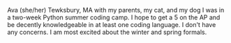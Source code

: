 
Ava (she/her)
Tewksbury, MA with my parents, my cat, and my dog
I was in a two-week Python summer coding camp.
I hope to get a 5 on the AP and be decently knowledgeable in at least one coding language.
I don't have any concerns.
I am most excited about the winter and spring formals.
